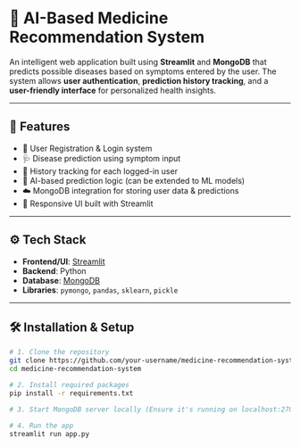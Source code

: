 # 💊 AI-Based Medicine Recommendation System

An intelligent web application built using **Streamlit** and **MongoDB** that predicts possible diseases based on symptoms entered by the user. The system allows **user authentication**, **prediction history tracking**, and a **user-friendly interface** for personalized health insights.

-----

## 🚀 Features

- 🔐 User Registration & Login system  
- 🩺 Disease prediction using symptom input  
- 💾 History tracking for each logged-in user  
- 🧠 AI-based prediction logic (can be extended to ML models)  
- ☁️ MongoDB integration for storing user data & predictions  
- 📱 Responsive UI built with Streamlit  

---

## ⚙️ Tech Stack

- **Frontend/UI**: [Streamlit](https://streamlit.io/)  
- **Backend**: Python  
- **Database**: [MongoDB](https://www.mongodb.com/)  
- **Libraries**: `pymongo`, `pandas`, `sklearn`, `pickle`  

---

## 🛠️ Installation & Setup

```bash
# 1. Clone the repository
git clone https://github.com/your-username/medicine-recommendation-system.git
cd medicine-recommendation-system

# 2. Install required packages
pip install -r requirements.txt

# 3. Start MongoDB server locally (Ensure it's running on localhost:27017)

# 4. Run the app
streamlit run app.py

